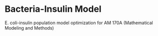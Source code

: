 # Bacteria-Insulin Model
E. coli-insulin population model optimization for AM 170A (Mathematical Modeling and Methods)


